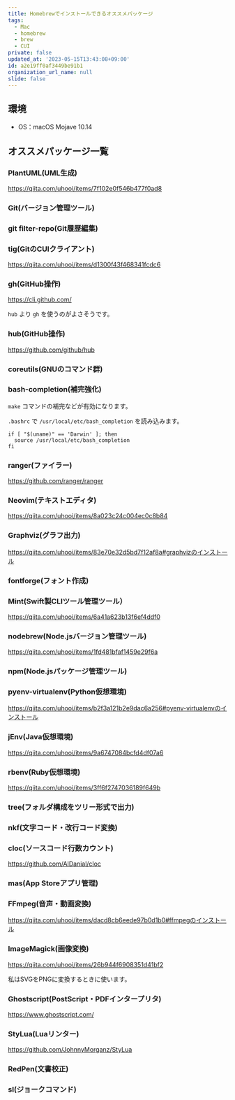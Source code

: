 ```yaml
---
title: Homebrewでインストールできるオススメパッケージ
tags:
  - Mac
  - homebrew
  - brew
  - CUI
private: false
updated_at: '2023-05-15T13:43:08+09:00'
id: a2e19ff0af3449be91b1
organization_url_name: null
slide: false
---
```

## 環境

- OS：macOS Mojave 10.14

## オススメパッケージ一覧

### PlantUML(UML生成)

https://qiita.com/uhooi/items/7f102e0f546b477f0ad8

### Git(バージョン管理ツール)

### git filter-repo(Git履歴編集)

### tig(GitのCUIクライアント)

https://qiita.com/uhooi/items/d1300f43f468341fcdc6

### gh(GitHub操作)

https://cli.github.com/

`hub` より `gh` を使うのがよさそうです。

### hub(GitHub操作)

https://github.com/github/hub

### coreutils(GNUのコマンド群)

### bash-completion(補完強化)

`make` コマンドの補完などが有効になります。

`.bashrc` で `/usr/local/etc/bash_completion` を読み込みます。

```bash:.bashrc
if [ "$(uname)" == 'Darwin' ]; then
  source /usr/local/etc/bash_completion
fi
```

### ranger(ファイラー)

https://github.com/ranger/ranger

### Neovim(テキストエディタ)

https://qiita.com/uhooi/items/8a023c24c004ec0c8b84

### Graphviz(グラフ出力)

https://qiita.com/uhooi/items/83e70e32d5bd7f12af8a#graphvizのインストール

### fontforge(フォント作成)

### Mint(Swift製CLIツール管理ツール）

https://qiita.com/uhooi/items/6a41a623b13f6ef4ddf0

### nodebrew(Node.jsバージョン管理ツール)

https://qiita.com/uhooi/items/1fd481bfaf1459e29f6a

### npm(Node.jsパッケージ管理ツール)

### pyenv-virtualenv(Python仮想環境)

https://qiita.com/uhooi/items/b2f3a121b2e9dac6a256#pyenv-virtualenvのインストール

### jEnv(Java仮想環境)

https://qiita.com/uhooi/items/9a6747084bcfd4df07a6

### rbenv(Ruby仮想環境)

https://qiita.com/uhooi/items/3ff6f2747036189f649b

### tree(フォルダ構成をツリー形式で出力)

### nkf(文字コード・改行コード変換)

### cloc(ソースコード行数カウント)

https://github.com/AlDanial/cloc

### mas(App Storeアプリ管理)

### FFmpeg(音声・動画変換)

https://qiita.com/uhooi/items/dacd8cb6eede97b0d1b0#ffmpegのインストール

### ImageMagick(画像変換)

https://qiita.com/uhooi/items/26b944f6908351d41bf2

私はSVGをPNGに変換するときに使います。

### Ghostscript(PostScript・PDFインタープリタ)

https://www.ghostscript.com/

### StyLua(Luaリンター)

https://github.com/JohnnyMorganz/StyLua

### RedPen(文書校正)

### sl(ジョークコマンド)
